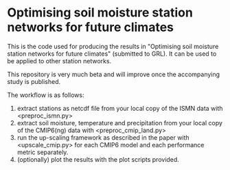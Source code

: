# Optimising soil moisture station networks for future climates

This is the code used for producing the results in "Optimising soil moisture station networks for future climates" (submitted to GRL). It can be used to be applied to other station networks. 

This repository is very much beta and will improve once the accompanying study is published.

The workflow is as follows:

1) extract stations as netcdf file from your local copy of the ISMN data with <preproc_ismn.py>
2) extract soil moisture, temperature and precipitation from your local copy of the CMIP6(ng) data with <preproc_cmip_land.py>
3) run the up-scaling framework as described in the paper with <upscale_cmip.py> for each CMIP6 model and each performance metric separately.
4) (optionally) plot the results with the plot scripts provided.
